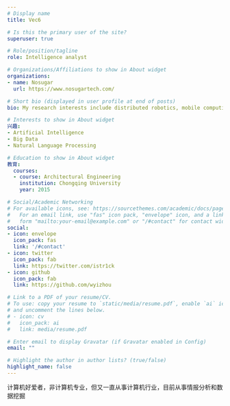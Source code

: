 ```yaml
---
# Display name
title: Vec6

# Is this the primary user of the site?
superuser: true

# Role/position/tagline
role: Intelligence analyst

# Organizations/Affiliations to show in About widget
organizations:
- name: Nosugar
  url: https://www.nosugartech.com/

# Short bio (displayed in user profile at end of posts)
bio: My research interests include distributed robotics, mobile computing and programmable matter.

# Interests to show in About widget
兴趣:
- Artificial Intelligence
- Big Data
- Natural Language Processing

# Education to show in About widget
教育:
  courses:
  - course: Architectural Engineering
    institution: Chongqing University
    year: 2015

# Social/Academic Networking
# For available icons, see: https://sourcethemes.com/academic/docs/page-builder/#icons
#   For an email link, use "fas" icon pack, "envelope" icon, and a link in the
#   form "mailto:your-email@example.com" or "/#contact" for contact widget.
social:
- icon: envelope
  icon_pack: fas
  link: '/#contact'
- icon: twitter
  icon_pack: fab
  link: https://twitter.com/istr1ck
- icon: github
  icon_pack: fab
  link: https://github.com/wyizhou

# Link to a PDF of your resume/CV.
# To use: copy your resume to `static/media/resume.pdf`, enable `ai` icons in `params.toml`, 
# and uncomment the lines below.
# - icon: cv
#   icon_pack: ai
#   link: media/resume.pdf

# Enter email to display Gravatar (if Gravatar enabled in Config)
email: ""

# Highlight the author in author lists? (true/false)
highlight_name: false
---
```


计算机好爱者，非计算机专业，但又一直从事计算机行业，目前从事情报分析和数据挖掘



